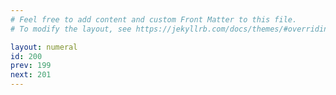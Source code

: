 ```yaml
---
# Feel free to add content and custom Front Matter to this file.
# To modify the layout, see https://jekyllrb.com/docs/themes/#overriding-theme-defaults

layout: numeral
id: 200
prev: 199
next: 201
---
```



